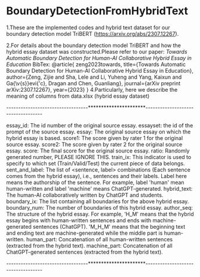# BoundaryDetectionFromHybridText

1.These are the implemented codes and hybrid text dataset for our boundary detection model TriBERT (https://arxiv.org/abs/2307.12267).

2.For details about the boundary detection model TriBERT and how the hybrid essay dataset was constructed.Please refer to our paper:
      *Towards Automatic Boundary Detection for Human-AI Collaborative Hybrid Essay in Education*
      BibTex:
      @article{
          zeng2023towards,
          title={Towards Automatic Boundary Detection for Human-AI Collaborative Hybrid Essay in Education},
          author={Zeng, Zijie and Sha, Lele and Li, Yuheng and Yang, Kaixun and Ga{\v{s}}evi{\'c}, Dragan and Chen, Guanliang},
          journal={arXiv preprint arXiv:2307.12267},
          year={2023}
      }
4.Particularly, here we describe the meaning of columns from data.xlsx (hybrid essay dataset)

----------------------------------**********************-----------------------------------

essay_id: The id number of the original source essay.
essayset: the id of the prompt of the source essay.
essay: The original source essay on which the hybrid essay is based.
score1:	The score given by rater 1 for the original source essay.
score2: The score given by rater 2 for the original source essay.
score: The final score for the original source essay.
ratio: Randomly generated number, PLEASE IGNORE THIS.
train_ix: This indicator is used to specify to which set (Train/Valid/Test) the current piece of data belongs.
sent_and_label: The list of <sentence, label> combinations (Each sentence comes from the hybrid essay), i.e., sentences and their labels.  Label here means the authorship of the sentence. For example, label 'human' mean human-written and label 'machine' means ChatGPT-generated.
hybrid_text: The human-AI collaboratively written by ChatGPT and students.
boundary_ix: The list containing all boundaries for the above hybrid essay.
boundary_num: The number of boundaries of this hybrid essay.
author_seq: The structure of the hybrid essay. For example, 'H_M' means that the hybrid essay begins with human-written sentences and ends with machine-generated sentences (ChatGPT). 'M_H_M' means that the beginning text and ending text are machine-generated while the middle part is human-written.
human_part: Concatenation of all human-written sentences (extracted from the hybrid text).
machine_part: Concatenation of all ChatGPT-generated sentences (extracted from the hybrid text).

----------------------------------**********************-----------------------------------
